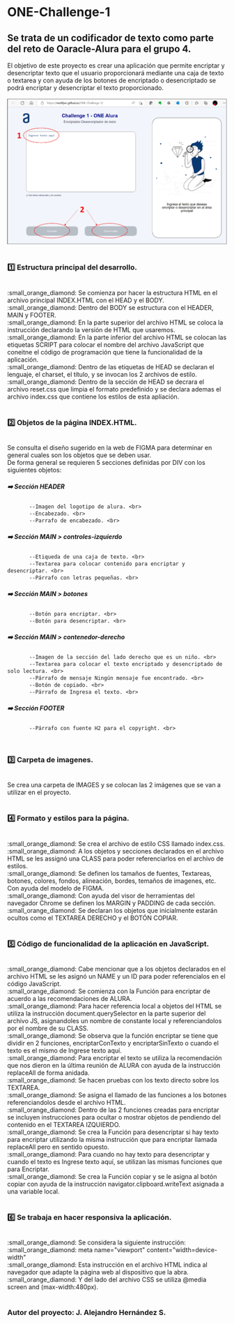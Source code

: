 # ONE-Challenge-1

## Se trata de un codificador de texto como parte del reto de Oaracle-Alura para el grupo 4.

El objetivo de este proyecto es crear una aplicación que permite encriptar y desencriptar texto que el usuario proporcionará mediante una caja de texto o textarea y con ayuda de los botones de encriptado o desencriptado se podrá encriptar y desencriptar el texto proporcionado. <br>
<br>
<img src="images/pantalla01.jpg"> <br>
<br>
### :one: Estructura principal del desarrollo. <br>
<br>
:small_orange_diamond: Se comienza por hacer la estructura HTML en el archivo principal INDEX.HTML con el HEAD y el BODY. <br>
:small_orange_diamond: Dentro del BODY se estructura con el HEADER, MAIN y FOOTER. <br>
:small_orange_diamond: En la parte superior del archivo HTML se coloca la instrucción <!DOCTYPE html> declarando la versión de HTML que usaremos. <br>
:small_orange_diamond: En la parte inferior del archivo HTML se colocan las etiquetas SCRIPT para colocar el nombre del archivo JavaScript  que coneitne el código de programación que tiene la funcionalidad de la aplicación. <br>
:small_orange_diamond: Dentro de las etiquetas de HEAD se declaran el lenguaje, el charset, el título, y se invocan los 2 archivos de estilo. <br>
:small_orange_diamond: Dentro de la sección de HEAD se decrara el archivo reset.css que limpia el formato predefinido y se declara ademas el archivo index.css que contiene los estilos de esta apliación. <br>
<br>

### :two: Objetos de la página INDEX.HTML. <br>
<br>
Se consulta el diseño sugerido en la web de FIGMA para determinar en general cuales son los objetos que se deben usar. <br>
De forma general se requieren 5 secciones definidas por DIV con los siguientes objetos: <br>
      
##### :arrow_right: Sección HEADER <br>
           --Imagen del logotipo de alura. <br>
           --Encabezado. <br>
           --Parrafo de encabezado. <br>
##### :arrow_right: Sección MAIN > controles-izquierdo <br>
           --Etiqueda de una caja de texto. <br>
           --Textarea para colocar contenido para encriptar y desencriptar. <br>
           --Párrafo con letras pequeñas. <br>
##### :arrow_right: Sección MAIN > botones <br>
           --Botón para encriptar. <br>
           --Botón para desencriptar. <br>
##### :arrow_right: Sección MAIN > contenedor-derecho <br>
           --Imagen de la sección del lado derecho que es un niño. <br>
           --Textarea para colocar el texto encriptado y desencriptado de solo lectura. <br>
           --Párrafo de mensaje Ningún mensaje fue encontrado. <br>
           --Botón de copiado. <br>
           --Párrafo de Ingresa el texto. <br>
##### :arrow_right: Sección FOOTER <br>
           --Párrafo con fuente H2 para el copyright. <br>
<br>

### :three: Carpeta de imagenes. <br>
<br>
Se crea una carpeta de IMAGES y se colocan las 2 imágenes que se van a utilizar en el proyecto. <br>
<br>

### :four: Formato y estilos para la página. <br>
<br>
:small_orange_diamond: Se crea el archivo de estilo CSS llamado index.css. <br>
:small_orange_diamond: A los objetos y secciones declarados en el archivo HTML se les assignó una CLASS para poder referenciarlos en el archivo de estilos. <br>
:small_orange_diamond: Se definen los tamaños de fuentes, Textareas, botones, colores, fondos, alineación, bordes, temaños de imagenes, etc. Con ayuda del modelo de FIGMA. <br>
:small_orange_diamond: Con ayuda del visor de herramientas del navegador Chrome se definen los MARGIN y PADDING de cada sección. <br>
:small_orange_diamond: Se declaran los objetos que inicialmente estarán ocultos como el TEXTAREA DERECHO y el BOTÓN COPIAR. <br>
<br>

### :five: Código de funcionalidad de la aplicación en JavaScript. <br>
<br>
:small_orange_diamond: Cabe mencionar que a los objetos declarados en el archivo HTML se les asignó un NAME y un ID para poder referencialos en el código JavaScript. <br>
:small_orange_diamond: Se comienza con la Función para encriptar de acuerdo a las recomendaciones de ALURA. <br>
:small_orange_diamond: Para hacer referencia local a objetos del HTML se utiliza la instrucción document.querySelector en la parte superior del archivo JS, asignandoles un nombre de constante local y referenciandolos por el nombre de su CLASS. <br>
:small_orange_diamond: Se observa que la función encriptar se tiene que dividir en 2 funciones, encriptarConTexto y encriptarSinTexto o cuando el texto es el mismo de Ingrese texto aquí. <br>
:small_orange_diamond: Para encriptar el texto se utiliza la recomendación que nos dieron en la última reunión de ALURA con ayuda de la instrucción replaceAll de forma anidada. <br>
:small_orange_diamond: Se hacen pruebas con los texto directo sobre los TEXTAREA. <br>
:small_orange_diamond: Se asigna el llamado de las funciones a los botones referenciandolos desde el archivo HTML. <br>
:small_orange_diamond: Dentro de las 2 funciones creadas para encriptar se incluyen instrucciones para ocultar o mostrar objetos de pendiendo del contenido en el TEXTAREA IZQUIERDO. <br>
:small_orange_diamond: Se crea la Función para desencriptar si hay texto para encriptar utilizando la misma instrucción que para encriptar llamada replaceAll pero en sentido opuesto. <br>
:small_orange_diamond: Para cuando no hay texto para desencriptar y cuando el texto es Ingrese texto aquí, se utilizan las mismas funciones que para Encriptar. <br>
:small_orange_diamond: Se crea la Función copiar y se le asigna al botón copiar con ayuda de la instrucción navigator.clipboard.writeText asignada a una variable local. <br>
<br>

### :six: Se trabaja en hacer responsiva la aplicación. <br>
<br>
:small_orange_diamond: Se considera la siguiente instrucción: <br>
:small_orange_diamond: meta name="viewport" content="width=device-width" <br>
:small_orange_diamond: Esta instrucción en el archivo HTML indica al navegador que adapte la página web al dispositivo que la abra. <br>
:small_orange_diamond: Y del lado del archivo CSS se utiliza @media screen and (max-width:480px). <br>
<br>

### Autor del proyecto: J. Alejandro Hernández S. <br>